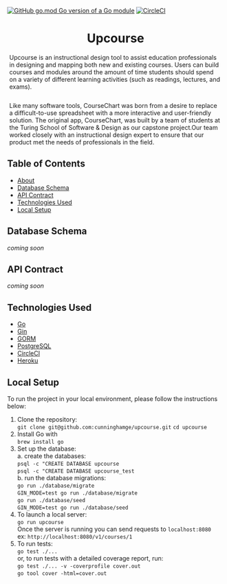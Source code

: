 [![GitHub go.mod Go version of a Go module](https://img.shields.io/github/go-mod/go-version/cunninghamge/upcourse.svg)](https://github.com/gomods/athens)
[![CircleCI](https://circleci.com/gh/cunninghamge/upcourse.svg?style=svg)](https://circleci.com/gh/circleci/circleci-docs)


<h1 align="center">Upcourse</h1>

<p style="margin: 5px">
Upcourse is an instructional design tool to assist education professionals in designing and mapping both new and existing courses. Users can build courses and modules around the amount of time students should spend on a variety of different learning activities (such as readings, lectures, and exams).
</p>
<br>
<p style="margin: 5px">
Like many software tools, CourseChart was born from a desire to replace a difficult-to-use spreadsheet with a more interactive and user-friendly solution. The original app, CourseChart, was built by a team of students at the Turing School of Software & Design as our capstone project.Our team worked closely with an instructional design expert to ensure that our product met the needs of professionals in the field. 
</p>

## Table of Contents
 - [About](#about)
 - [Database Schema](#database-schema)
 - [API Contract](#api-contract)
 - [Technologies Used](#technologies-used)
 - [Local Setup](#local-setup)

## Database Schema

*coming soon*

## API Contract

*coming soon*

## Technologies Used

* [Go](https://golang.org/)
* [Gin](https://github.com/gin-gonic/gin)
* [GORM](https://gorm.io/)
* [PostgreSQL](https://www.postgresql.org/)
* [CircleCI](https://circleci.com/)
* [Heroku](https://heroku.com)

## Local Setup
  To run the project in your local environment, please follow the instructions below:

  1. Clone the repository:<br>
    `git clone git@github.com:cunninghamge/upcourse.git`
    `cd upcourse`
  2. Install Go with<br>
    `brew install go`
  3. Set up the database:<br>
    a. create the databases:<br>
      `psql -c "CREATE DATABASE upcourse`<br>
      `psql -c "CREATE DATABASE upcourse_test`<br>
    b. run the database migrations:<br>
      `go run ./database/migrate`<br>
      `GIN_MODE=test go run ./database/migrate`<br>
      `go run ./database/seed`<br>
      `GIN_MODE=test go run ./database/seed`<br>
  4. To launch a local server:<br>
    `go run upcourse`<br>
    Once the server is running you can send requests to `localhost:8080`<br>
    ex: `http://localhost:8080/v1/courses/1`
  5. To run tests:<br>
    `go test ./...`<br>
    or, to run tests with a detailed coverage report, run:<br>
    `go test ./... -v -coverprofile cover.out`<br>
    `go tool cover -html=cover.out`<br>
